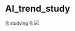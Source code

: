 # AI_trend_study
 🗒 studying 🗒
 <img src="https://img.shields.io/badge/Python-3776AB?style=flat&logo=Python&logoColor=white"/>



